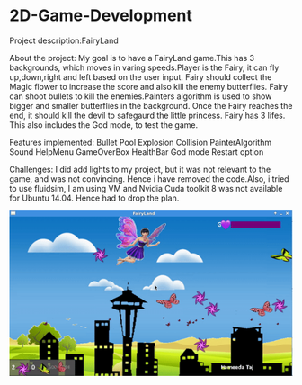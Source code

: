 # 2D-Game-Development
Project description:FairyLand

About the project: My goal is to have a FairyLand game.This has 3 backgrounds, which moves in varing speeds.Player is the Fairy, it can fly up,down,right and left based on the user input. Fairy should collect the Magic flower to increase the score and also kill the enemy butterflies. Fairy can shoot bullets to kill the enemies.Painters algorithm is used to show bigger and smaller  butterflies in the background. 
  	Once the Fairy reaches the end, it should kill the devil to safegaurd the little princess. Fairy has 3 lifes. This also includes the God mode, to test the game.

Features implemented:
Bullet Pool
Explosion
Collision
PainterAlgorithm
Sound
HelpMenu
GameOverBox
HealthBar
God mode
Restart option

 Challenges: I did add lights to my project, but it was not relevant to the game, and was not convincing. Hence i have removed the code.Also, i tried to use fluidsim, I am using VM and Nvidia Cuda toolkit 8 was not available for Ubuntu 14.04. Hence had to drop the plan.


![Alt Text](https://github.com/HameedaTaj/2D-Game-Development/blob/master/FairyLand.gif)
